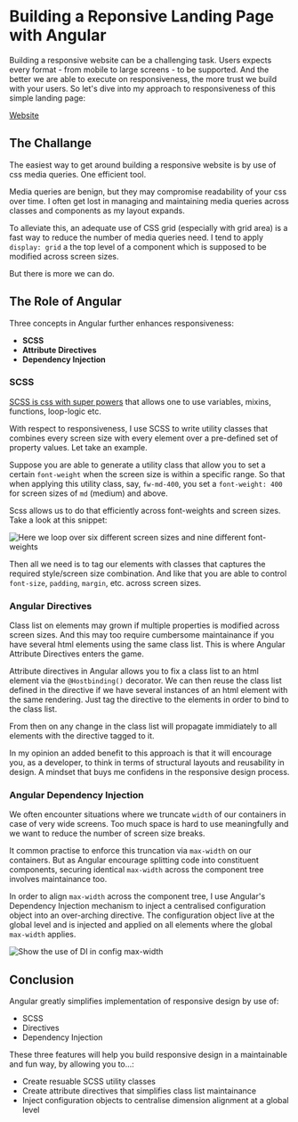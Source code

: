 # Building a Reponsive Landing Page with Angular

Building a responsive website can be a challenging task. Users expects every format - from mobile to large screens - to be supported. And the better we are able to execute on responsiveness, the more trust we build with your users. So let's dive into my approach to responsiveness of this simple landing page:

[Website](https://atrib-landing-page.netlify.app)

## The Challange

The easiest way to get around building a responsive website is by use of css media queries. One efficient tool.

Media queries are benign, but they may compromise readability of your css over time. I often get lost in managing and maintaining media queries across classes and components as my layout expands.

To alleviate this, an adequate use of CSS grid (especially with grid area) is a fast way to reduce the number of media queries need. I tend to apply `display: grid` a the top level of a component which is supposed to be modified across screen sizes.

But there is more we can do.

## The Role of Angular

Three concepts in Angular further enhances responsiveness:

- **SCSS**
- **Attribute Directives**
- **Dependency Injection**

### SCSS

[SCSS is css with super powers](https://sass-lang.com/) that allows one to use variables, mixins, functions, loop-logic etc.

With respect to responsiveness, I use SCSS to write utility classes that combines every screen size with every element over a pre-defined set of property values. Let take an example.

Suppose you are able to generate a utility class that allow you to set a certain `font-weight` when the screen size is within a specific range. So that when applying this utility class, say, `fw-md-400`, you set a `font-weight: 400` for screen sizes of `md` (medium) and above.

Scss allows us to do that efficiently across font-weights and screen sizes. Take a look at this snippet:

![Here we loop over six different screen sizes and nine different font-weights](https://atrib-landing-page.netlify.app/assets/readme/scss.png)

Then all we need is to tag our elements with classes that captures the required style/screen size combination. And like that you are able to control `font-size`,
`padding`, `margin`, etc. across screen sizes.

### Angular Directives

Class list on elements may grown if multiple properties is modified across screen sizes. And this may too require cumbersome maintainance if you have several html elements using the same class list. This is where Angular Attribute Directives enters the game.

Attribute directives in Angular allows you to fix a class list to an html element via the `@Hostbinding()` decorator. We can then reuse the class list defined in the directive if we have several instances of an html element with the same rendering. Just tag the directive to the elements in order to bind to the class list.

From then on any change in the class list will propagate immidiately to all elements with the directive tagged to it.

In my opinion an added benefit to this approach is that it will encourage you, as a developer, to think in terms of structural layouts and reusability in design. A mindset that buys me confidens in the responsive design process.

### Angular Dependency Injection

We often encounter situations where we truncate `width` of our containers in case of very wide screens. Too much space is hard to use meaningfully and we want to reduce the number of screen size breaks.

It common practise to enforce this truncation via `max-width` on our containers.
But as Angular encourage splitting code into constituent components, securing identical `max-width` across the component tree involves maintainance too.

In order to align `max-width` across the component tree, I use Angular's Dependency Injection mechanism to inject a centralised configuration object into an over-arching directive. The configuration object live at the global level and is injected and applied on all elements where the global `max-width` applies.

![Show the use of DI in config max-width](https://atrib-landing-page.netlify.app/assets/readme/DI.png)

## Conclusion

Angular greatly simplifies implementation of responsive design by use of:

- SCSS
- Directives
- Dependency Injection

These three features will help you build responsive design in a maintainable and fun way, by allowing you to...:

- Create resuable SCSS utility classes
- Create attribute directives that simplifies class list maintainance
- Inject configuration objects to centralise dimension alignment at a global level
